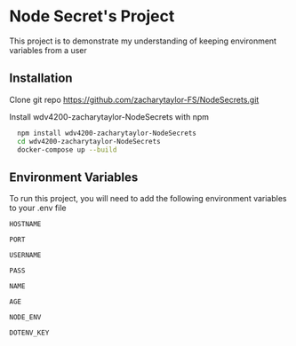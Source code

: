 
# Node Secret's Project

This project is to demonstrate my understanding of keeping environment variables from a user


## Installation
Clone git repo https://github.com/zacharytaylor-FS/NodeSecrets.git

Install wdv4200-zacharytaylor-NodeSecrets with npm

```bash
  npm install wdv4200-zacharytaylor-NodeSecrets
  cd wdv4200-zacharytaylor-NodeSecrets
  docker-compose up --build
```
    
## Environment Variables

To run this project, you will need to add the following environment variables to your .env file

`HOSTNAME`

`PORT`

`USERNAME`

`PASS`

`NAME`

`AGE`

`NODE_ENV`

`DOTENV_KEY`
